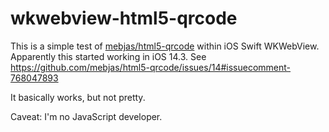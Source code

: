 # wkwebview-html5-qrcode
This is a simple test of [mebjas/html5-qrcode](https://github.com/mebjas/html5-qrcode/) within iOS Swift WKWebView. Apparently this started working in iOS 14.3. See https://github.com/mebjas/html5-qrcode/issues/14#issuecomment-768047893 

It basically works, but not pretty.

Caveat: I'm no JavaScript developer.
